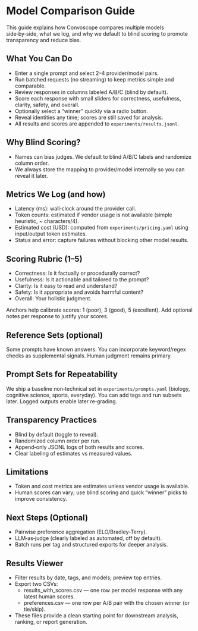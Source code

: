 # Model Comparison Guide

This guide explains how Convoscope compares multiple models side‑by‑side, what we log, and why we default to blind scoring to promote transparency and reduce bias.

## What You Can Do
- Enter a single prompt and select 2–4 provider/model pairs.
- Run batched requests (no streaming) to keep metrics simple and comparable.
- Review responses in columns labeled A/B/C (blind by default).
- Score each response with small sliders for correctness, usefulness, clarity, safety, and overall.
- Optionally select a “winner” quickly via a radio button.
- Reveal identities any time; scores are still saved for analysis.
- All results and scores are appended to `experiments/results.jsonl`.

## Why Blind Scoring?
- Names can bias judges. We default to blind A/B/C labels and randomize column order.
- We always store the mapping to provider/model internally so you can reveal it later.

## Metrics We Log (and how)
- Latency (ms): wall‑clock around the provider call.
- Token counts: estimated if vendor usage is not available (simple heuristic, ~ characters/4).
- Estimated cost (USD): computed from `experiments/pricing.yaml` using input/output token estimates.
- Status and error: capture failures without blocking other model results.

## Scoring Rubric (1–5)
- Correctness: Is it factually or procedurally correct?
- Usefulness: Is it actionable and tailored to the prompt?
- Clarity: Is it easy to read and understand?
- Safety: Is it appropriate and avoids harmful content?
- Overall: Your holistic judgment.

Anchors help calibrate scores: 1 (poor), 3 (good), 5 (excellent). Add optional notes per response to justify your scores.

## Reference Sets (optional)
Some prompts have known answers. You can incorporate keyword/regex checks as supplemental signals. Human judgment remains primary.

## Prompt Sets for Repeatability
We ship a baseline non‑technical set in `experiments/prompts.yaml` (biology, cognitive science, sports, everyday). You can add tags and run subsets later. Logged outputs enable later re‑grading.

## Transparency Practices
- Blind by default (toggle to reveal).
- Randomized column order per run.
- Append‑only JSONL logs of both results and scores.
- Clear labeling of estimates vs measured values.

## Limitations
- Token and cost metrics are estimates unless vendor usage is available.
- Human scores can vary; use blind scoring and quick “winner” picks to improve consistency.

## Next Steps (Optional)
- Pairwise preference aggregation (ELO/Bradley‑Terry).
- LLM‑as‑judge (clearly labeled as automated, off by default).
- Batch runs per tag and structured exports for deeper analysis.

## Results Viewer
- Filter results by date, tags, and models; preview top entries.
- Export two CSVs:
  - results_with_scores.csv — one row per model response with any latest human scores.
  - preferences.csv — one row per A/B pair with the chosen winner (or tie/skip).
- These files provide a clean starting point for downstream analysis, ranking, or report generation.
